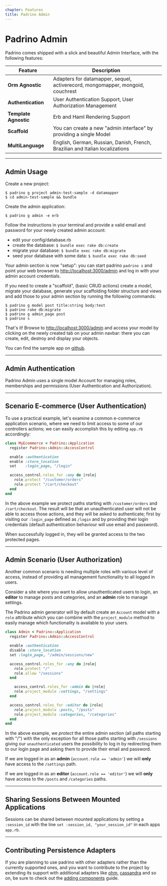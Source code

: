 ```yaml
---
chapter: Features
title: Padrino Admin
---
```


# Padrino Admin

Padrino comes shipped with a slick and beautiful Admin Interface, with the
following features:

Feature               | Description
--------------------- | ------------------------------------------------------------------------------
**Orm Agnostic**      | Adapters for datamapper, sequel, activerecord, mongomapper, mongoid, couchrest
**Authentication**    | User Authentication Support, User Authorization Management
**Template Agnostic** | Erb and Haml Rendering Support
**Scaffold**          | You can create a new "admin interface" by providing a single Model
**MultiLanguage**     | English, German, Russian, Danish, French, Brazilian and Italian localizations

--------------------------------------------------------------------------------

## Admin Usage

Create a new project:

```shell
$ padrino g project admin-test-sample -d datamapper
$ cd admin-test-sample && bundle
```

Create the admin application:

```shell
$ padrino g admin -e erb
```

Follow the instructions in your terminal and provide a valid email and
password for your newly created admin account:

- edit your config/database.rb
- create the database: `$ bundle exec rake db:create`
- migrate your database: `$ bundle exec rake db:migrate`
- seed your database with some data: `$ bundle exec rake db:seed`

Your admin section is now "setup": you can start padrino `padrino s` and
point your web browser to <http://localhost:3000/admin> and log in with your
admin account credentials.

If you need to create a "scaffold", (basic CRUD actions) create a
_model_, migrate your database, generate your scaffolding folder structure and
views and add those to your admin section by running the following commands:

```shell
$ padrino g model post title:string body:text
$ padrino rake db:migrate
$ padrino g admin_page post
$ padrino s
```

That's it! Browse to <http://localhost:3000/admin> and access your model by
clicking on the newly created tab on your admin navbar: there you can create,
edit, destroy and display your objects.

You can find the sample app on [github](https://github.com/padrino/admin-test-sample "github").

--------------------------------------------------------------------------------

## Admin Authentication

Padrino Admin uses a single model Account for managing roles, memberships and
permissions (User Authentication and Authorization).

--------------------------------------------------------------------------------

## Scenario E-commerce (User Authentication)

To use a practical example, let's examine a common e-commerce application
scenario, where we need to limit access to some of our controllers actions; 
we can easily accomplish this by editing `app.rb` accordingly:

```ruby
class MyEcommerce < Padrino::Application
  register Padrino::Admin::AccessControl

  enable :authentication
  enable :store_location
  set    :login_page, "/login"

  access_control.roles_for :any do |role|
    role.protect "/customer/orders"
    role.protect "/cart/checkout"
  end
end
```

In the above example we protect paths starting with `/customer/orders` 
and `/cart/checkout`. The result will be that an unauthenticated user will 
not be able to access those actions, and they will be asked to authenticate; 
first by visiting our `:login_page` defined as `/login` and by providing their 
login credentials (default authentication behaviour will use email and password).

When successfully logged in, they will be granted access to the two protected pages.

--------------------------------------------------------------------------------

## Admin Scenario (User Authorization)
Another common scenario is needing multiple roles with various level of access,
instead of providing all management functionality to all logged in users.

Consider a site where you want to allow unauthenticated users to login, an 
**editor** to manage posts and categories, and an **admin** role to manage settings.

The Padrino admin generator will by default create an `Account` model with a 
`role` attribute which you can combine with the `project_module` method to 
easily manage which functionality is available to your users. 

```ruby
class Admin < Padrino::Application
  register Padrino::Admin::AccessControl

  enable :authentication
  disable :store_location
  set :login_page, "/admin/sessions/new"

  access_control.roles_for :any do |role|
    role.protect "/"
    role.allow "/sessions"
  end

    access_control.roles_for :admin do |role|
    role.project_module :settings, "/settings"
  end

  access_control.roles_for :editor do |role|
    role.project_module :posts, "/posts"
    role.project_module :categories, "/categories"
  end
end
```

In the above example, we _protect_ the entire admin section (all paths starting
with "/") with the only exception for all those paths starting with `/sessions`
giving our `unauthenticated` users the possibility to log in by redirecting them
to our login page and asking them to provide their email and password.

If we are logged in as an **admin** (`account.role == 'admin'`) we will **only** 
have access to the `/settings` path.

If we are logged in as an **editor** (`account.role == 'editor'`) we will **only**
have access to the `/posts` and `/categories` paths.

--------------------------------------------------------------------------------

## Sharing Sessions Between Mounted Applications

Sessions can be shared between mounted applications by setting a `:session_id`
with the line `set :session_id, "your_session_id"` in each apps `app.rb`.

--------------------------------------------------------------------------------

## Contributing Persistence Adapters

If you are planning to use padrino with other adapters rather than the currently
supported ones, and you want to contribute to the project by extending its
support with additional adapters like [ohm](https://github.com/soveran/ohm
"ohm"), [cassandra](https://github.com/cassandra-rb/cassandra "cassandra") and
so on, be sure to check out the
[adding components](/guides/adding-components/overview "adding components")
guide.
